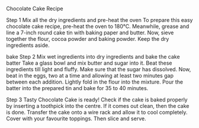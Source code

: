 Chocolate Cake Recipe

Step 1 Mix all the dry ingredients and pre-heat the oven
To prepare this easy chocolate cake recipe, pre-heat the oven to 180°C. Meanwhile, grease and line a 7-inch round cake tin with baking paper and butter. Now, sieve together the flour, cocoa powder and baking powder. Keep the dry ingredients aside.

bake
Step 2 Mix wet ingredients into dry ingredients and bake the cake batter
Take a glass bowl and mix butter and sugar into it. Beat these ingredients till light and fluffy. Make sure that the sugar has dissolved. Now, beat in the eggs, two at a time and allowing at least two minutes gap between each addition. Lightly fold in the flour into the mixture. Pour the batter into the prepared tin and bake for 35 to 40 minutes.

Step 3 Tasty Chocolate Cake is ready!
Check if the cake is baked properly by inserting a toothpick into the centre. If it comes out clean, then the cake is done. Transfer the cake onto a wire rack and allow it to cool completely. Cover with your favourite toppings. Then slice and serve.